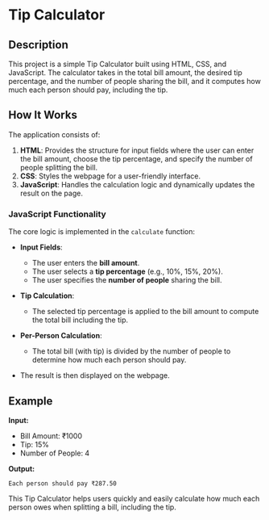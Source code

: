 # Tip Calculator

## Description

This project is a simple Tip Calculator built using HTML, CSS, and JavaScript. The calculator takes in the total bill amount, the desired tip percentage, and the number of people sharing the bill, and it computes how much each person should pay, including the tip.

## How It Works

The application consists of:

1. **HTML**: Provides the structure for input fields where the user can enter the bill amount, choose the tip percentage, and specify the number of people splitting the bill.
2. **CSS**: Styles the webpage for a user-friendly interface.
3. **JavaScript**: Handles the calculation logic and dynamically updates the result on the page.

### JavaScript Functionality

The core logic is implemented in the `calculate` function:

- **Input Fields**: 
  - The user enters the **bill amount**.
  - The user selects a **tip percentage** (e.g., 10%, 15%, 20%).
  - The user specifies the **number of people** sharing the bill.
  
- **Tip Calculation**: 
  - The selected tip percentage is applied to the bill amount to compute the total bill including the tip.
  
- **Per-Person Calculation**:
  - The total bill (with tip) is divided by the number of people to determine how much each person should pay.
  
- The result is then displayed on the webpage.

## Example

**Input:**
- Bill Amount: ₹1000
- Tip: 15%
- Number of People: 4

**Output:**
```
Each person should pay ₹287.50
```

This Tip Calculator helps users quickly and easily calculate how much each person owes when splitting a bill, including the tip.